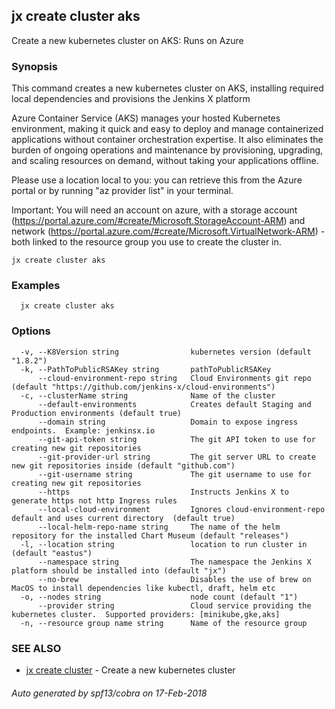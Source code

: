 ## jx create cluster aks

Create a new kubernetes cluster on AKS: Runs on Azure

### Synopsis


This command creates a new kubernetes cluster on AKS, installing required local dependencies and provisions the Jenkins X platform 

Azure Container Service (AKS) manages your hosted Kubernetes environment, making it quick and easy to deploy and manage containerized applications without container orchestration expertise. It also eliminates the burden of ongoing operations and maintenance by provisioning, upgrading, and scaling resources on demand, without taking your applications offline. 

Please use a location local to you: you can retrieve this from the Azure portal or by running "az provider list" in your terminal. 

Important: You will need an account on azure, with a storage account (https://portal.azure.com/#create/Microsoft.StorageAccount-ARM) and network (https://portal.azure.com/#create/Microsoft.VirtualNetwork-ARM) - both linked to the resource group you use to create the cluster in.

```
jx create cluster aks
```

### Examples

```
  jx create cluster aks
```

### Options

```
  -v, --K8Version string                kubernetes version (default "1.8.2")
  -k, --PathToPublicRSAKey string       pathToPublicRSAKey
      --cloud-environment-repo string   Cloud Environments git repo (default "https://github.com/jenkins-x/cloud-environments")
  -c, --clusterName string              Name of the cluster
      --default-environments            Creates default Staging and Production environments (default true)
      --domain string                   Domain to expose ingress endpoints.  Example: jenkinsx.io
      --git-api-token string            The git API token to use for creating new git repositories
      --git-provider-url string         The git server URL to create new git repositories inside (default "github.com")
      --git-username string             The git username to use for creating new git repositories
      --https                           Instructs Jenkins X to generate https not http Ingress rules
      --local-cloud-environment         Ignores cloud-environment-repo default and uses current directory  (default true)
      --local-helm-repo-name string     The name of the helm repository for the installed Chart Museum (default "releases")
  -l, --location string                 location to run cluster in (default "eastus")
      --namespace string                The namespace the Jenkins X platform should be installed into (default "jx")
      --no-brew                         Disables the use of brew on MacOS to install dependencies like kubectl, draft, helm etc
  -o, --nodes string                    node count (default "1")
      --provider string                 Cloud service providing the kubernetes cluster.  Supported providers: [minikube,gke,aks]
  -n, --resource group name string      Name of the resource group
```

### SEE ALSO
* [jx create cluster](jx_create_cluster.md)	 - Create a new kubernetes cluster

###### Auto generated by spf13/cobra on 17-Feb-2018
